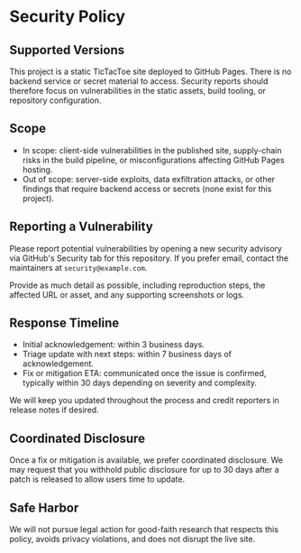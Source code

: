# Security Policy

## Supported Versions

This project is a static TicTacToe site deployed to GitHub Pages. There is no
backend service or secret material to access. Security reports should therefore
focus on vulnerabilities in the static assets, build tooling, or repository
configuration.

## Scope

* In scope: client-side vulnerabilities in the published site, supply-chain
  risks in the build pipeline, or misconfigurations affecting GitHub Pages
  hosting.
* Out of scope: server-side exploits, data exfiltration attacks, or other
  findings that require backend access or secrets (none exist for this project).

## Reporting a Vulnerability

Please report potential vulnerabilities by opening a new security advisory via
GitHub's Security tab for this repository. If you prefer email, contact the
maintainers at `security@example.com`.

Provide as much detail as possible, including reproduction steps, the affected
URL or asset, and any supporting screenshots or logs.

## Response Timeline

* Initial acknowledgement: within 3 business days.
* Triage update with next steps: within 7 business days of acknowledgement.
* Fix or mitigation ETA: communicated once the issue is confirmed, typically
  within 30 days depending on severity and complexity.

We will keep you updated throughout the process and credit reporters in release
notes if desired.

## Coordinated Disclosure

Once a fix or mitigation is available, we prefer coordinated disclosure. We
may request that you withhold public disclosure for up to 30 days after a patch
is released to allow users time to update.

## Safe Harbor

We will not pursue legal action for good-faith research that respects this
policy, avoids privacy violations, and does not disrupt the live site.
